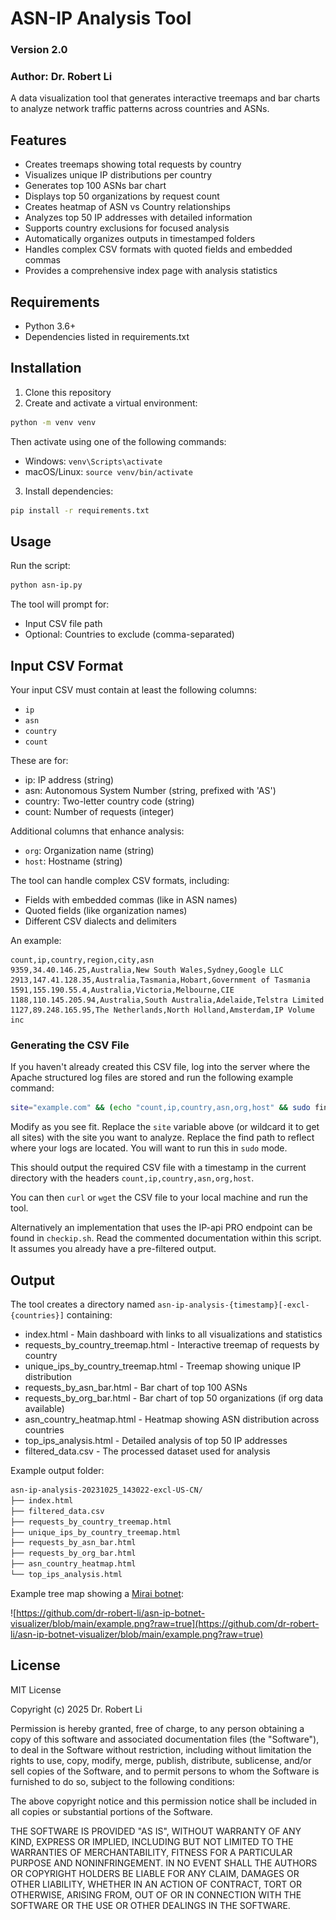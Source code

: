 # ASN-IP Analysis Tool
### Version 2.0
### Author: Dr. Robert Li

A data visualization tool that generates interactive treemaps and bar charts to analyze network traffic patterns across countries and ASNs.

## Features

- Creates treemaps showing total requests by country
- Visualizes unique IP distributions per country
- Generates top 100 ASNs bar chart
- Displays top 50 organizations by request count
- Creates heatmap of ASN vs Country relationships
- Analyzes top 50 IP addresses with detailed information
- Supports country exclusions for focused analysis
- Automatically organizes outputs in timestamped folders
- Handles complex CSV formats with quoted fields and embedded commas
- Provides a comprehensive index page with analysis statistics

## Requirements

- Python 3.6+
- Dependencies listed in requirements.txt

## Installation

1. Clone this repository
2. Create and activate a virtual environment:

```bash
python -m venv venv
```

Then activate using one of the following commands:

- Windows: `venv\Scripts\activate`
- macOS/Linux: `source venv/bin/activate`

3. Install dependencies:

```bash
pip install -r requirements.txt
```

## Usage

Run the script:

```bash
python asn-ip.py
```

The tool will prompt for:

- Input CSV file path
- Optional: Countries to exclude (comma-separated)

## Input CSV Format

Your input CSV must contain at least the following columns:

- `ip`
- `asn`
- `country`
- `count`

These are for:

- ip: IP address (string)
- asn: Autonomous System Number (string, prefixed with 'AS')
- country: Two-letter country code (string)
- count: Number of requests (integer)

Additional columns that enhance analysis:

- `org`: Organization name (string)
- `host`: Hostname (string)

The tool can handle complex CSV formats, including:
- Fields with embedded commas (like in ASN names)
- Quoted fields (like organization names)
- Different CSV dialects and delimiters

An example:

```csv
count,ip,country,region,city,asn
9359,34.40.146.25,Australia,New South Wales,Sydney,Google LLC
2913,147.41.128.35,Australia,Tasmania,Hobart,Government of Tasmania
1591,155.190.55.4,Australia,Victoria,Melbourne,CIE
1188,110.145.205.94,Australia,South Australia,Adelaide,Telstra Limited
1127,89.248.165.95,The Netherlands,North Holland,Amsterdam,IP Volume inc
```

### Generating the CSV File

If you haven't already created this CSV file, log into the server where the Apache structured log files are stored and run the following example command:

```bash
site="example.com" && (echo "count,ip,country,asn,org,host" && sudo find /var/log/apache2/ -type f \( -path "*/${site}.access.log*" \) -exec zcat -f {} \; | egrep -v "curl|bot|crawler|spider" | cut -d' ' -f1 | sort | uniq -c | sort -rn | while read count ip; do api_data=$(curl -s "http://ip-api.com/json/${ip}"); country=$(echo "$api_data" | jq -r '.countryCode'); asn=$(echo "$api_data" | jq -r '.as'); org=$(echo "$api_data" | jq -r '.org'); host=$(echo "$api_data" | jq -r '.isp'); echo "$count,$ip,$country,\"$asn\",\"$org\",\"$host\""; done) | tee ${site}_ip_analysis_$(date +%Y%m%d_%H%M%S).csv
```

Modify as you see fit. Replace the `site` variable above (or wildcard it to get all sites) with the site you want to analyze. Replace the find path to reflect where your logs are located. You will want to run this in `sudo` mode.

This should output the required CSV file with a timestamp in the current directory with the headers `count,ip,country,asn,org,host`.

You can then `curl` or `wget` the CSV file to your local machine and run the tool.

Alternatively an implementation that uses the IP-api PRO endpoint can be found in `checkip.sh`. Read the commented documentation within this script. It assumes you already have a pre-filtered output.

## Output

The tool creates a directory named `asn-ip-analysis-{timestamp}[-excl-{countries}]` containing:

- index.html - Main dashboard with links to all visualizations and statistics
- requests_by_country_treemap.html - Interactive treemap of requests by country
- unique_ips_by_country_treemap.html - Treemap showing unique IP distribution
- requests_by_asn_bar.html - Bar chart of top 100 ASNs
- requests_by_org_bar.html - Bar chart of top 50 organizations (if org data available)
- asn_country_heatmap.html - Heatmap showing ASN distribution across countries
- top_ips_analysis.html - Detailed analysis of top 50 IP addresses
- filtered_data.csv - The processed dataset used for analysis

Example output folder:

```bash
asn-ip-analysis-20231025_143022-excl-US-CN/
├── index.html
├── filtered_data.csv
├── requests_by_country_treemap.html
├── unique_ips_by_country_treemap.html
├── requests_by_asn_bar.html
├── requests_by_org_bar.html
├── asn_country_heatmap.html
└── top_ips_analysis.html
```

Example tree map showing a [Mirai botnet](https://en.wikipedia.org/wiki/Mirai_(malware)):

![https://github.com/dr-robert-li/asn-ip-botnet-visualizer/blob/main/example.png?raw=true](https://github.com/dr-robert-li/asn-ip-botnet-visualizer/blob/main/example.png?raw=true)

## License

MIT License

Copyright (c) 2025 Dr. Robert Li

Permission is hereby granted, free of charge, to any person obtaining a copy
of this software and associated documentation files (the "Software"), to deal
in the Software without restriction, including without limitation the rights
to use, copy, modify, merge, publish, distribute, sublicense, and/or sell
copies of the Software, and to permit persons to whom the Software is
furnished to do so, subject to the following conditions:

The above copyright notice and this permission notice shall be included in all
copies or substantial portions of the Software.

THE SOFTWARE IS PROVIDED "AS IS", WITHOUT WARRANTY OF ANY KIND, EXPRESS OR
IMPLIED, INCLUDING BUT NOT LIMITED TO THE WARRANTIES OF MERCHANTABILITY,
FITNESS FOR A PARTICULAR PURPOSE AND NONINFRINGEMENT. IN NO EVENT SHALL THE
AUTHORS OR COPYRIGHT HOLDERS BE LIABLE FOR ANY CLAIM, DAMAGES OR OTHER
LIABILITY, WHETHER IN AN ACTION OF CONTRACT, TORT OR OTHERWISE, ARISING FROM,
OUT OF OR IN CONNECTION WITH THE SOFTWARE OR THE USE OR OTHER DEALINGS IN THE
SOFTWARE.

